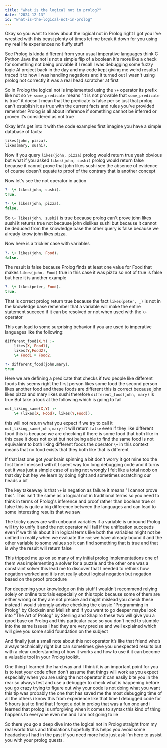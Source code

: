 ```yaml
---
title: "what is the logical not in prolog?"
date: "2024-12-13"
id: "what-is-the-logical-not-in-prolog"
---
```


Okay so you want to know about the logical not in Prolog right I got you I've wrestled with this beast plenty of times let me break it down for you using my real life experiences no fluffy stuff

See Prolog is kinda different from your usual imperative languages think C Python Java the not is not a simple flip of a boolean it's more like a check for something not being provable if I recall I was debugging some fuzzy logic AI project back in the day and my code kept giving me weird results I traced it to how I was handling negations and it turned out I wasn't using prolog not correctly it was a real head scratcher at first

So in Prolog the logical not is implemented using the `\+` operator its prefix like not so `\+ some_predicate` means "it is not provable that `some_predicate` is true" it doesn’t mean that the predicate is false per se just that prolog can't establish it as true with the current facts and rules you've provided remember Prolog is all about inference if something cannot be inferred or proven it’s considered as not true

Okay let's get into it with the code examples first imagine you have a simple database of facts:

```prolog
likes(john, pizza).
likes(mary, sushi).
```

Now if you query `likes(john, pizza)` prolog would return true yeah obvious but what if you asked `likes(john, sushi)` prolog would return false because it cannot prove that john likes sushi see the absence of evidence of course doesn't equate to proof of the contrary that is another concept

Now let's see the not operator in action

```prolog
?- \+ likes(john, sushi).
true.

?- \+ likes(john, pizza).
false.
```

So `\+ likes(john, sushi)` is true because prolog can't prove john likes sushi it returns true not because john dislikes sushi but because it cannot be deduced from the knowledge base the other query is false because we already know john likes pizza.

Now here is a trickier case with variables

```prolog
?- \+ likes(john, Food).
false.
```

The result is false because Prolog finds at least one value for Food that makes `likes(john, Food)` true in this case it was pizza so not of true is false but here it is another example

```prolog
?- \+ likes(peter, Food).
true.
```

That is correct prolog return true because the fact `likes(peter, _)` is not in the knowledge base remember that a variable will make the entire statement succeed if it can be resolved or not when used with the `\+` operator

This can lead to some surprising behavior if you are used to imperative languages like the following:

```prolog
different_food(X,Y) :-
    likes(X, Food1),
    likes(Y,Food2),
    \+ Food1 = Food2.

?- different_food(john,mary).
true
```

Here we are defining a predicate that checks if two people like different foods this seems right the first person likes some food the second person likes another food and these foods are different this is correct because john likes pizza and mary likes sushi therefore `different_food(john, mary)` is true
But take a look at the following which is going to fail

```prolog
not_liking_same(X,Y) :-
    \+ (likes(X, Food), likes(Y,Food)).
```

this will not return what you expect if we try to call it `not_liking_same(john,mary)` it will return `false` even if they like different food this is because we are checking if there is some food that both like in this case it does not exist but not being able to find the same food is not equivalent to both liking different foods the operator `\+` in this context means that no food exists that they both like that is different

If that last one got your brain spinning a bit don't worry it got mine too the first time I messed with it I spent way too long debugging code and it turns out it was just a simple case of using not wrongly I felt like a total noob on that day but hey we learn by doing right and sometimes scratching our heads a bit

The key takeaway is that `\+` is negation as failure it means "I cannot prove this". This isn't the same as a logical not in traditional terms so you need to think in terms of Prolog's inference and proof rather than boolean true or false this is quite a big difference between the languages and can lead to some interesting results that we saw

The tricky cases are with unbound variables if a variable is unbound Prolog will try to unify it and the not operator will fail if the unification succeeds even if we think about it in logical terms like both the variables might not be unified in reality when we evaluate the `not` we have already bound it and the other variable to some values so it can find something that is true and that is why the result will return false

This tripped me up on so many of my initial prolog implementations one of them was implementing a solver for a puzzle and the other one was a constraint solver this lead me to discover that I needed to rethink how negation worked and it is not really about logical negation but negation based on the proof procedure

For deepening your knowledge on this stuff I wouldn’t recommend relying solely on online tutorials especially on this topic because some of them are either wrong or they are not precise and might mislead you check these instead I would strongly advise checking the classic "Programming in Prolog" by Clocksin and Mellish and if you want to go deeper maybe look into "The Art of Prolog" by Sterling and Shapiro these two will give you a good base on Prolog and this particular case so you don't need to stumble into the same issues I had they are very precise and well explained which will give you some solid foundation on the subject

And finally just a small note about this not operator it’s like that friend who’s always technically right but can sometimes give you unexpected results but with a clear understanding of how it works and how to use it it can become a valuable tool in your Prolog toolkit.

One thing I learned the hard way and I think it is an important point for you is to test your code often don't assume that things will work as you expect especially when you are using the not operator it can easily bite you in the rear so always test and use a debugger to check what is happening before you go crazy trying to figure out why your code is not doing what you want this tip was probably the one that has saved me the most debugging time of all the others i know this from experience like that time I debugged code for 5 hours just to find that I forgot a dot in prolog that was a fun one and i learned that prolog is unforgiving when it comes to syntax this kind of thing happens to everyone even me and I am not going to lie

So there you go a deep dive into the logical not in Prolog straight from my real world trials and tribulations hopefully this helps you avoid some headaches I had in the past if you need more help just ask I'm here to assist you with your prolog quests.

